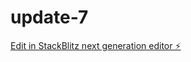 # update-7

[Edit in StackBlitz next generation editor ⚡️](https://stackblitz.com/~/github.com/sdsdilqem/update-7)